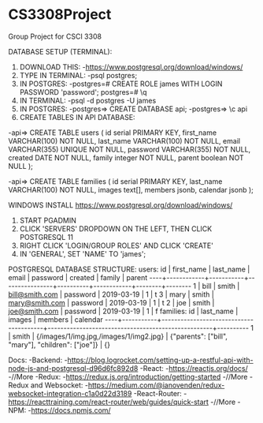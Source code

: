 # CS3308Project
Group Project for CSCI 3308

DATABASE SETUP (TERMINAL):

1. DOWNLOAD THIS:
-https://www.postgresql.org/download/windows/
2. TYPE IN TERMINAL:
-psql postgres;
3. IN POSTGRES:
-postgres=# CREATE ROLE james WITH LOGIN PASSWORD 'password';
postgres=# \q
4. IN TERMINAL:
-psql -d postgres -U james
5. IN POSTGRES:
-postgres=> CREATE DATABASE api;
-postgres=> \c api
6. CREATE TABLES IN API DATABASE:

-api=> CREATE TABLE users (
  id serial PRIMARY KEY,
  first_name VARCHAR(100) NOT NULL,
  last_name VARCHAR(100) NOT NULL,
  email VARCHAR(355) UNIQUE NOT NULL,
  password VARCHAR(355) NOT NULL,
  created DATE NOT NULL,
  family integer NOT NULL,
  parent boolean NOT NULL
);

-api=> CREATE TABLE families (
  id serial PRIMARY KEY,
  last_name VARCHAR(100) NOT NULL,
  images text[],
  members jsonb,
  calendar jsonb
);


WINDOWS INSTALL
https://www.postgresql.org/download/windows/

1. START PGADMIN
2. CLICK 'SERVERS' DROPDOWN ON THE LEFT, THEN CLICK POSTGRESQL 11
3. RIGHT CLICK 'LOGIN/GROUP ROLES' AND CLICK 'CREATE'
4. IN 'GENERAL', SET 'NAME' TO 'james';




POSTGRESQL DATABASE STRUCTURE:
  users:
    id | first_name | last_name |     email      | password |  created   | family | parent
   ----+------------+-----------+----------------+----------+------------+--------+--------
     1 | bill       | smith     | bill@smith.com | password | 2019-03-19 |      1 | t
     3 | mary       | smith     | mary@smith.com | password | 2019-03-19 |      1 | t
     2 | joe        | smith     | joe@smith.com  | password | 2019-03-19 |      1 | f
  families:
  id | last_name |                 images                 |                      members                       | calendar
----+-----------+----------------------------------------+----------------------------------------------------+----------
   1 | smith     | {/images/1/img.jpg,/images/1/img2.jpg} | {"parents": ["bill", "mary"], "children": ["joe"]} | {}


Docs:
  -Backend:
    -https://blog.logrocket.com/setting-up-a-restful-api-with-node-js-and-postgresql-d96d6fc892d8
  -React:
    -https://reactjs.org/docs/
    -//More
  -Redux:
    -https://redux.js.org/introduction/getting-started
    -//More
    -Redux and Websocket:
      -https://medium.com/@ianovenden/redux-websocket-integration-c1a0d22d3189
  -React-Router:
    -https://reacttraining.com/react-router/web/guides/quick-start
    -//More
  -NPM:
    -https://docs.npmjs.com/
